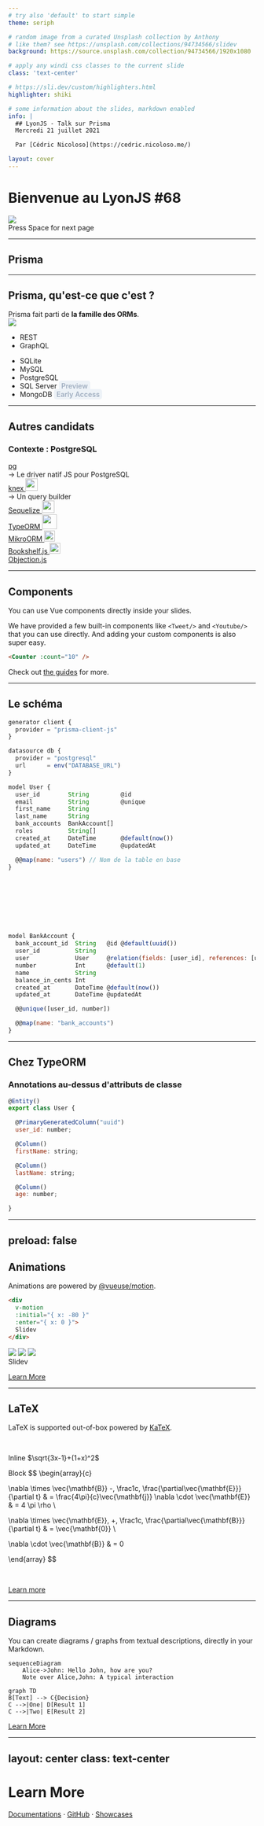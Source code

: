 ```yaml
---
# try also 'default' to start simple
theme: seriph

# random image from a curated Unsplash collection by Anthony
# like them? see https://unsplash.com/collections/94734566/slidev
background: https://source.unsplash.com/collection/94734566/1920x1080

# apply any windi css classes to the current slide
class: 'text-center'

# https://sli.dev/custom/highlighters.html
highlighter: shiki

# some information about the slides, markdown enabled
info: |
  ## LyonJS - Talk sur Prisma 
  Mercredi 21 juillet 2021

  Par [Cédric Nicoloso](https://cedric.nicoloso.me/)

layout: cover
---
```


# Bienvenue au LyonJS #68

<div class="flex justify-center">
  <img
    class="w-80 opacity-75"
    src="https://secure-content.meetupstatic.com/images/https%3A%2F%2Fsecure.meetupstatic.com%2Fphotos%2Fevent%2F9%2F2%2F9%2F7%2Fhighres_496537527.jpeg/600x337.jpg"
  />
</div>

<div class="pt-12">
  <span @click="$slidev.nav.next" class="px-2 py-1 rounded cursor-pointer" hover="bg-white bg-opacity-10">
    Press Space for next page <carbon:arrow-right class="inline"/>
  </span>
</div>

<!--
## Et ben, bienvenue à toutes et à tous.  

### On est ravi de pouvoir vous accueillir ici chez Indy pour ce nouveau LyonJS.

### On va attaquer le premier talk...
### Et je vais prendre une vingtaine de minutes pour vous parler de Prisma.
-->





---

## Prisma

<!--
(Sondage rapide, qui a déjà entendu parler de Prisma ?)
-->





---

## Prisma, qu'est-ce que c'est ?

<div class="text-xl mt-8">
  Prisma fait parti de <strong>la famille des ORMs</strong>.
</div>

<div class="mt-12">
  <img src="/images/prisma_diagram.svg">
</div>

<div v-click class="absolute top-95 left-100">
  <ul>
    <li>REST</li>
    <li>GraphQL</li>
  </ul>
</div>

<div v-click class="absolute top-95 left-190">
  <ul>
    <li>SQLite</li>
    <li>MySQL</li>
    <li>PostgreSQL</li>
    <li>
      SQL Server <span class="chip">Preview</span>
    </li>
    <li>
      MongoDB <span class="chip">Early Access</span>
    </li>
  </ul>
</div>

<style>
.chip {
  color: rgb(160, 174, 192);
  font-size: 0.875rem;
  font-style: normal;
  font-weight: 600;
  background: rgb(237, 242, 247);
  border-radius: 5px;
  padding: 2px 5px;
}
.chip.chip-light {
  color: rgba(160, 174, 192, 0.5);
  background: rgba(237, 242, 247, 0.2   );
}
</style>

<!--
#### En gros il va se placer entre notre code serveur et la base de données, et son rôle ça va être de nous :  
### → faciliter la vie dans ces interactions avec la base de données.
-->





---

## Autres candidats

### Contexte : PostgreSQL

<div grid="~ cols-4 gap-2" class='h-full pt-10 pb-20'>

<div class="flex items-center justify-center border-r">
  <div>
    <a href="https://github.com/brianc/node-postgres" target="_blank" class="text-3xl">
      pg
    </a>
    <div class="mt-3">
      → Le driver natif JS pour PostgreSQL
    </div>
  </div>
</div>

<div class="flex items-center justify-center border-r">
  <div>
    <a href="https://github.com/knex/knex" target="_blank" class="text-3xl">
      knex
      <img src="https://knexjs.org/assets/favicons/favicon-32x32.png" class="inline-block" style="width: 25px;" />
    </a>
    <div class="mt-3">
      → Un query builder
    </div>
    <div class="mt-3">
      <GithubStars count="14.4k" />
    </div>
  </div>
</div>

<div class="flex flex-col content-center items-end">
  <div style="width: 150px;">
    <a href="https://github.com/sequelize/sequelize" target="_blank" class="text-2xl">
      Sequelize
      <img src="https://sequelize.org/master/image/brand_logo.png" class="inline-block -mt-2" style="width: 25px;" />
    </a>
    <div class="mt-4">
      <GithubStars count="24.6k" />
    </div>
  </div>
  <div class="mt-10" style="width: 150px;">
    <a href="https://github.com/typeorm/typeorm" target="_blank" class="text-2xl">
      TypeORM
      <img src="/images/github-repos/typeorm-logo.png" class="inline-block -mt-1" style="width: 30px;" />
    </a>
    <div class="mt-4">
      <GithubStars count="24.9k" />
    </div>
  </div>
  <div class="mt-10" style="width: 150px;">
    <a href="https://github.com/mikro-orm/mikro-orm" target="_blank" class="text-2xl">
      MikroORM
      <img src="https://mikro-orm.io/img/favicon.ico" class="inline-block -mt-1" style="width: 22px;" />
    </a>
    <div class="mt-4">
      <GithubStars count="3.3k" />
    </div>
  </div>
</div>

<div class="flex flex-col content-center items-center">
  <div class="mt-10">
    <a href="https://github.com/bookshelf/bookshelf" target="_blank">
      Bookshelf.js
      <img src="https://avatars.githubusercontent.com/u/4448260?s=200&v=4" class="inline-block -mt-3" style="width: 22px;" />
    </a>
    <div class="mt-4">
      <GithubStars count="6.2k" />
    </div>
  </div>
  <div class="mt-10">
    <a href="https://github.com/Vincit/objection.js" target="_blank">
      Objection.js
    </a>
    <div class="mt-4">
      <GithubStars count="6.2k" />
    </div>
  </div>
</div>

</div>

<!--
### pg : On est au plus proche de la bdd, c'est top, en terme de perfs, etc. Mais on est un peu à poil, à écrire nos requêtes SQL sans auto-complétion dans l'IDE, sans type-checking, etc.

#### knex, l'entre-deux. Des méthodes helpers pour écrire nos requêtes, on se sent un peu plus en sécurité.

#### knex est parfois la base de l'ORM : Objection.js, MikroORM, Bookshelf.js, etc.
-->





---

## Components

<div grid="~ cols-2 gap-4">
  <div>
  
  You can use Vue components directly inside your slides.
  
  We have provided a few built-in components like `<Tweet/>` and `<Youtube/>` that you can use directly. And adding your custom components is also super easy.
  
  ```html
  <Counter :count="10" />
  ```
  
  <!-- ./components/Counter.vue -->
  <Counter :count="10" m="t-4" />
  
  Check out [the guides](https://sli.dev/builtin/components.html) for more.
  
  </div>
  <div>

  <Tweet id="1400893865196879873" scale="0.65" />

  </div>
</div>





---

## Le schéma

<div grid="~ cols-2 gap-6" class="mt-4">

```js {all|11}
generator client {
  provider = "prisma-client-js"
}

datasource db {
  provider = "postgresql"
  url      = env("DATABASE_URL")
}

model User {
  user_id        String         @id
  email          String         @unique
  first_name     String
  last_name      String
  bank_accounts  BankAccount[]
  roles          String[]
  created_at     DateTime       @default(now())
  updated_at     DateTime       @updatedAt

  @@map(name: "users") // Nom de la table en base
}
```

```js {all|11-12}








model BankAccount {
  bank_account_id  String   @id @default(uuid())
  user_id          String
  user             User     @relation(fields: [user_id], references: [user_id])
  number           Int      @default(1)
  name             String
  balance_in_cents Int
  created_at       DateTime @default(now())
  updated_at       DateTime @updatedAt

  @@unique([user_id, number])

  @@map(name: "bank_accounts")
}
```

</div>





---

## Chez TypeORM

### Annotations au-dessus d'attributs de classe

<div class="mt-4">

```js
@Entity()
export class User {

  @PrimaryGeneratedColumn("uuid")
  user_id: number;

  @Column()
  firstName: string;

  @Column()
  lastName: string;

  @Column()
  age: number;

}
```

</div>

<!--
### Exemple avec d'autres outils comme TypeORM où on va définir une classe JS / TS dans laquelle on va annoter / décorer les propriétés.

### C'est un peu subjectif mais j'accroche pas trop avec cette notation, les décorateurs en JS ce n'est pas une syntaxe native (il faut se tirer `reflect-metadata` si je me souviens bien), et ça me rappelle peut-être trop Java avec *Hibernate*... 🤷‍♂️
-->





---
preload: false
---

## Animations

Animations are powered by [@vueuse/motion](https://motion.vueuse.org/).

```html
<div
  v-motion
  :initial="{ x: -80 }"
  :enter="{ x: 0 }">
  Slidev
</div>
```

<div class="w-60 relative mt-6">
  <div class="relative w-40 h-40">
    <img
      v-motion
      :initial="{ x: 800, y: -100, scale: 1.5, rotate: -50 }"
      :enter="final"
      class="absolute top-0 left-0 right-0 bottom-0"
      src="https://sli.dev/logo-square.png"
    />
    <img
      v-motion
      :initial="{ y: 500, x: -100, scale: 2 }"
      :enter="final"
      class="absolute top-0 left-0 right-0 bottom-0"
      src="https://sli.dev/logo-circle.png"
    />
    <img
      v-motion
      :initial="{ x: 600, y: 400, scale: 2, rotate: 100 }"
      :enter="final"
      class="absolute top-0 left-0 right-0 bottom-0"
      src="https://sli.dev/logo-triangle.png"
    />
  </div>

  <div 
    class="text-5xl absolute top-14 left-40 text-[#2B90B6] -z-1"
    v-motion
    :initial="{ x: -80, opacity: 0}"
    :enter="{ x: 0, opacity: 1, transition: { delay: 2000, duration: 1000 } }">
    Slidev
  </div>
</div>

<!-- vue script setup scripts can be directly used in markdown, and will only affects current page -->
<script setup lang="ts">
const final = {
  x: 0,
  y: 0,
  rotate: 0,
  scale: 1,
  transition: {
    type: 'spring',
    damping: 10,
    stiffness: 20,
    mass: 2
  }
}
</script>

<div
  v-motion
  :initial="{ x: 35, y: 40, opacity: 0 }"
  :enter="{ y: 0, opacity: 1, transition: { delay: 3500 } }">

[Learn More](https://sli.dev/guide/animations.html#motion)

</div>





---

## LaTeX

LaTeX is supported out-of-box powered by [KaTeX](https://katex.org/).

<br>

Inline $\sqrt{3x-1}+(1+x)^2$

Block
$$
\begin{array}{c}

\nabla \times \vec{\mathbf{B}} -\, \frac1c\, \frac{\partial\vec{\mathbf{E}}}{\partial t} &
= \frac{4\pi}{c}\vec{\mathbf{j}}    \nabla \cdot \vec{\mathbf{E}} & = 4 \pi \rho \\

\nabla \times \vec{\mathbf{E}}\, +\, \frac1c\, \frac{\partial\vec{\mathbf{B}}}{\partial t} & = \vec{\mathbf{0}} \\

\nabla \cdot \vec{\mathbf{B}} & = 0

\end{array}
$$

<br>

[Learn more](https://sli.dev/guide/syntax#latex)





---

## Diagrams

You can create diagrams / graphs from textual descriptions, directly in your Markdown.

<div class="grid grid-cols-2 gap-10 pt-4 -mb-6">

```mermaid {scale: 0.9}
sequenceDiagram
    Alice->John: Hello John, how are you?
    Note over Alice,John: A typical interaction
```

```mermaid {theme: 'neutral', scale: 0.8}
graph TD
B[Text] --> C{Decision}
C -->|One| D[Result 1]
C -->|Two| E[Result 2]
```

</div>

[Learn More](https://sli.dev/guide/syntax.html#diagrams)





---
layout: center
class: text-center
---

# Learn More

[Documentations](https://sli.dev) · [GitHub](https://github.com/slidevjs/slidev) · [Showcases](https://sli.dev/showcases.html)
